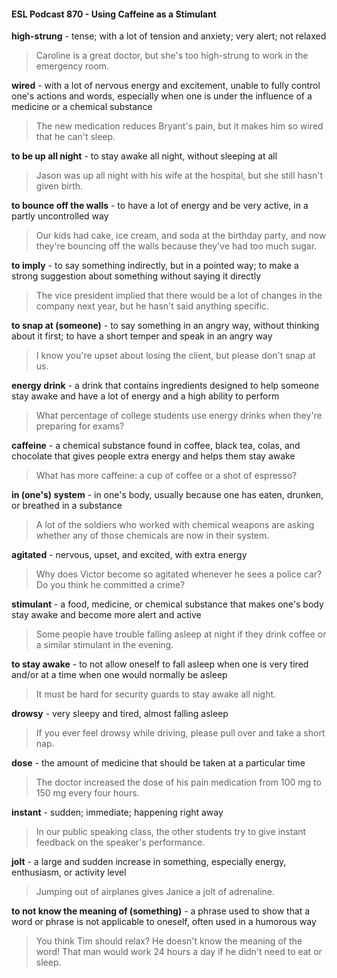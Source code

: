 #### ESL Podcast 870 - Using Caffeine as a Stimulant

**high-strung** - tense; with a lot of tension and anxiety; very alert; not relaxed

> Caroline is a great doctor, but she's too high-strung to work in the emergency
room.

**wired** - with a lot of nervous energy and excitement, unable to fully control one's
actions and words, especially when one is under the influence of a medicine or a
chemical substance

> The new medication reduces Bryant's pain, but it makes him so wired that he
can't sleep.

**to be up all night** - to stay awake all night, without sleeping at all

> Jason was up all night with his wife at the hospital, but she still hasn't given
birth.

**to bounce off the walls** - to have a lot of energy and be very active, in a partly
uncontrolled way

> Our kids had cake, ice cream, and soda at the birthday party, and now they're
bouncing off the walls because they've had too much sugar.

**to imply** - to say something indirectly, but in a pointed way; to make a strong
suggestion about something without saying it directly

> The vice president implied that there would be a lot of changes in the company
next year, but he hasn't said anything specific.

**to snap at (someone)** - to say something in an angry way, without thinking
about it first; to have a short temper and speak in an angry way

> I know you're upset about losing the client, but please don't snap at us.

**energy drink** - a drink that contains ingredients designed to help someone stay
awake and have a lot of energy and a high ability to perform

> What percentage of college students use energy drinks when they're preparing
for exams?

**caffeine** - a chemical substance found in coffee, black tea, colas, and chocolate
that gives people extra energy and helps them stay awake

> What has more caffeine: a cup of coffee or a shot of espresso?

**in (one's) system** - in one's body, usually because one has eaten, drunken, or
breathed in a substance

> A lot of the soldiers who worked with chemical weapons are asking whether any
of those chemicals are now in their system.

**agitated** - nervous, upset, and excited, with extra energy

> Why does Victor become so agitated whenever he sees a police car? Do you
think he committed a crime?

**stimulant** - a food, medicine, or chemical substance that makes one's body stay
awake and become more alert and active

> Some people have trouble falling asleep at night if they drink coffee or a similar
stimulant in the evening.

**to stay awake** - to not allow oneself to fall asleep when one is very tired and/or
at a time when one would normally be asleep

> It must be hard for security guards to stay awake all night.

**drowsy** - very sleepy and tired, almost falling asleep

> If you ever feel drowsy while driving, please pull over and take a short nap.

**dose** - the amount of medicine that should be taken at a particular time

> The doctor increased the dose of his pain medication from 100 mg to 150 mg
every four hours.

**instant** - sudden; immediate; happening right away

> In our public speaking class, the other students try to give instant feedback on
the speaker's performance.

**jolt** - a large and sudden increase in something, especially energy, enthusiasm,
or activity level

> Jumping out of airplanes gives Janice a jolt of adrenaline.

**to not know the meaning of (something)** - a phrase used to show that a word
or phrase is not applicable to oneself, often used in a humorous way

> You think Tim should relax? He doesn't know the meaning of the word! That
man would work 24 hours a day if he didn't need to eat or sleep.

